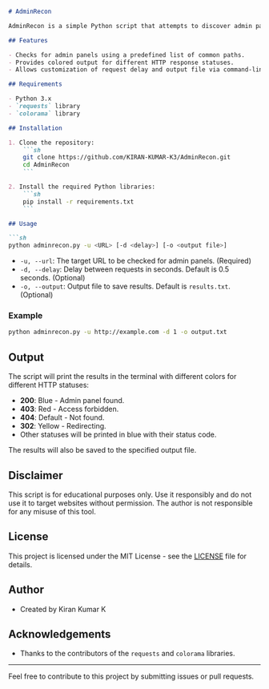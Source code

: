
```markdown
# AdminRecon

AdminRecon is a simple Python script that attempts to discover admin panels on a target website by brute-forcing common admin panel paths.

## Features

- Checks for admin panels using a predefined list of common paths.
- Provides colored output for different HTTP response statuses.
- Allows customization of request delay and output file via command-line arguments.

## Requirements

- Python 3.x
- `requests` library
- `colorama` library

## Installation

1. Clone the repository:
    ```sh
    git clone https://github.com/KIRAN-KUMAR-K3/AdminRecon.git
    cd AdminRecon
    ```

2. Install the required Python libraries:
    ```sh
    pip install -r requirements.txt
    ```

## Usage

```sh
python adminrecon.py -u <URL> [-d <delay>] [-o <output file>]
```

- `-u, --url`: The target URL to be checked for admin panels. (Required)
- `-d, --delay`: Delay between requests in seconds. Default is 0.5 seconds. (Optional)
- `-o, --output`: Output file to save results. Default is `results.txt`. (Optional)

### Example

```sh
python adminrecon.py -u http://example.com -d 1 -o output.txt
```

## Output

The script will print the results in the terminal with different colors for different HTTP statuses:
- **200**: Blue - Admin panel found.
- **403**: Red - Access forbidden.
- **404**: Default - Not found.
- **302**: Yellow - Redirecting.
- Other statuses will be printed in blue with their status code.

The results will also be saved to the specified output file.

## Disclaimer

This script is for educational purposes only. Use it responsibly and do not use it to target websites without permission. The author is not responsible for any misuse of this tool.

## License

This project is licensed under the MIT License - see the [LICENSE](LICENSE) file for details.

## Author

- Created by Kiran Kumar K

## Acknowledgements

- Thanks to the contributors of the `requests` and `colorama` libraries.

---

Feel free to contribute to this project by submitting issues or pull requests.
```
